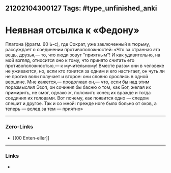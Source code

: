 21202104300127
Tags: #type_unfinished_anki 
---
# Неявная отсылка к «Федону»

Платона (фрагм. 60 Ь-с), где Сократ, уже заключенный в тюрьму, рассуждает о соединении противоположностей: «Что за странная эта вещь, друзья,— то, что люди зовут "приятным"! И как удивительно, на мой взгляд, относится оно к тому, что принято считать его противоположностью,— к мучительному! Вместе разом они в человеке не уживаются, но, если кто гонится за одним и его настигает, он чуть ли не против воли получает и второе: они словно срослись в одной вершине. Мне кажется,— продолжал он,— что, если бы над этим поразмыслил Эзоп, он сочинил бы басню о том, как Бог, желая их примирить, не смог, однако ж, положить конец их вражде и тогда соединил их головами. Вот почему, как появится одно — следом спешит и другое. Так и со мной: прежде ноге было больно от оков, а теперь — вслед за тем — приятно» 

---
### Zero-Links
- [[00 Enten-eller]]
---
### Links
-